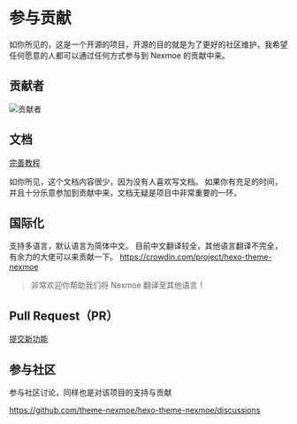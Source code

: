# 参与贡献

如你所见的，这是一个开源的项目，开源的目的就是为了更好的社区维护，我希望任何愿意的人都可以通过任何方式参与到 Nexmoe 的贡献中来。

## 贡献者

![贡献者](https://opencollective.com/hexo-theme-nexmoe/contributors.svg?width=890&button=false)

## 文档

[完善教程](https://github.com/theme-nexmoe/hexo-docs/)

如你所见，这个文档内容很少，因为没有人喜欢写文档。 如果你有充足的时间，并且十分乐意参加到贡献中来，文档无疑是项目中非常重要的一环。

## 国际化

 支持多语言，默认语言为简体中文。 目前中文翻译较全，其他语言翻译不完全，有余力的大佬可以来贡献一下。
 <https://crowdin.com/project/hexo-theme-nexmoe>

> 非常欢迎你帮助我们将 Nexmoe 翻译至其他语言！

## Pull Request（PR）

[提交新功能](https://github.com/theme-nexmoe/hexo-theme-nexmoe/pulls)

## 参与社区

参与社区讨论，同样也是对该项目的支持与贡献

<https://github.com/theme-nexmoe/hexo-theme-nexmoe/discussions>
